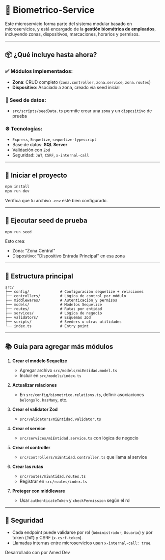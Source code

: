 # 🧬 Biometrico-Service

Este microservicio forma parte del sistema modular basado en microservicios, y está encargado de la **gestión biométrica de empleados**, incluyendo zonas, dispositivos, marcaciones, horarios y permisos.

---

## 📦 ¿Qué incluye hasta ahora?

### ✅ Módulos implementados:
- **Zona**: CRUD completo (`zona.controller`, `zona.service`, `zona.routes`)
- **Dispositivo**: Asociado a zona, creado vía seed inicial

### 🧪 Seed de datos:
- `src/scripts/seedData.ts` permite crear una `zona` y un `dispositivo` de prueba

### ⚙️ Tecnologías:
- `Express`, `Sequelize`, `sequelize-typescript`
- Base de datos: **SQL Server**
- Validación con `Zod`
- Seguridad: `JWT`, `CSRF`, `x-internal-call`

---

## 🚀 Iniciar el proyecto

```bash
npm install
npm run dev
```

Verifica que tu archivo `.env` esté bien configurado.

---

## 🌱 Ejecutar seed de prueba

```bash
npm run seed
```

Esto crea:
- Zona: "Zona Central"
- Dispositivo: "Dispositivo Entrada Principal" en esa zona

---

## 🧩 Estructura principal

```
src/
├── config/              # Configuración sequelize + relaciones
├── controllers/         # Lógica de control por módulo
├── middlewares/         # Autenticación y permisos
├── models/              # Modelos Sequelize
├── routes/              # Rutas por entidad
├── services/            # Lógica de negocio
├── validators/          # Esquemas Zod
├── scripts/             # Seeders u otras utilidades
└── index.ts             # Entry point
```

---

## 📚 Guía para agregar más módulos

1. **Crear el modelo Sequelize**
   - Agregar archivo `src/models/miEntidad.model.ts`
   - Incluir en `src/models/index.ts`

2. **Actualizar relaciones**
   - En `src/config/biometrico.relations.ts`, definir asociaciones `belongsTo`, `hasMany`, etc.

3. **Crear el validator Zod**
   - `src/validators/miEntidad.validator.ts`

4. **Crear el service**
   - `src/services/miEntidad.service.ts` con lógica de negocio

5. **Crear el controller**
   - `src/controllers/miEntidad.controller.ts` que llama al service

6. **Crear las rutas**
   - `src/routes/miEntidad.routes.ts`
   - Registrar en `src/routes/index.ts`

7. **Proteger con middleware**
   - Usar `authenticateToken` y `checkPermission` según el rol

---

## 🔐 Seguridad
- Cada endpoint puede validarse por rol (`Administrador`, `Usuario`) y por token (`JWT`) y CSRF (`x-csrf-token`).
- Llamadas internas entre microservicios usan `x-internal-call: true`.


Desarrollado con por Amed Dev
